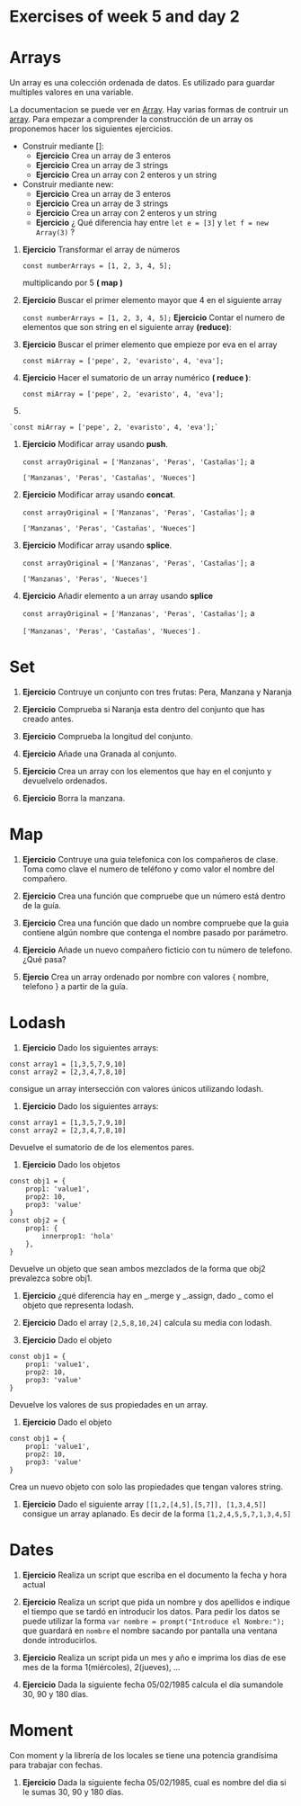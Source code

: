 # Exercises of week 5 and day 2 

# Arrays
Un array es una colección ordenada de datos. Es utilizado para guardar multiples valores en una variable.

La documentacion se puede ver en [Array](https://developer.mozilla.org/es/docs/Web/JavaScript/Referencia/Objetos_globales/Array). Hay varias formas de contruir un [array](https://developer.mozilla.org/es/docs/Web/JavaScript/Referencia/Objetos_globales/Array). Para empezar a comprender la construcción de un array os proponemos hacer los siguientes ejercicios.

* Construir mediante []:
  * **Ejercicio** Crea un array de 3 enteros
  * **Ejercicio** Crea un array de 3 strings
  * **Ejercicio** Crea un array con 2 enteros y un string 
* Construir mediante new:
  * **Ejercicio** Crea un array de 3 enteros
  * **Ejercicio** Crea un array de 3 strings
  * **Ejercicio** Crea un array con 2 enteros y un string
  * **Ejercicio** ¿ Qué diferencia hay entre `let e = [3]` y `let f = new Array(3)` ?

1. **Ejercicio** Transformar el array de números 
    
    `const numberArrays = [1, 2, 3, 4, 5];` 
    
    multiplicando por 5 **( map )**

1. **Ejercicio** Buscar el primer elemento mayor que 4 en el siguiente array

    `const numberArrays = [1, 2, 3, 4, 5];` **Ejercicio** Contar el numero de elementos que son string en el siguiente array **(reduce)**:

1. **Ejercicio** Buscar el primer elemento que empieze por eva en el array 

    `const miArray = ['pepe', 2, 'evaristo', 4, 'eva'];`

1. **Ejercicio** Hacer el sumatorio de un array numérico **( reduce )**:

    `const miArray = ['pepe', 2, 'evaristo', 4, 'eva'];`

1. 

    `const miArray = ['pepe', 2, 'evaristo', 4, 'eva'];`

1. **Ejercicio** Modificar array usando **push**.

    `const arrayOriginal = ['Manzanas', 'Peras', 'Castañas'];` a

    `['Manzanas', 'Peras', 'Castañas', 'Nueces']` 

1. **Ejercicio** Modificar array usando **concat**.

    `const arrayOriginal = ['Manzanas', 'Peras', 'Castañas'];` a

    `['Manzanas', 'Peras', 'Castañas', 'Nueces']` 

1. **Ejercicio** Modificar array usando **splice**.

    `const arrayOriginal = ['Manzanas', 'Peras', 'Castañas'];` a

    `['Manzanas', 'Peras', 'Nueces']` 

2. **Ejercicio** Añadir elemento a un array usando **splice**

    `const arrayOriginal = ['Manzanas', 'Peras', 'Castañas'];` a

    `['Manzanas', 'Peras', 'Castañas', 'Nueces']` .
    
# Set

1. **Ejercicio** Contruye un conjunto con tres frutas: Pera, Manzana y Naranja

1. **Ejercicio** Comprueba si Naranja esta dentro del conjunto que has creado antes.

1. **Ejercicio** Comprueba la longitud del conjunto.

1. **Ejercicio** Añade una Granada al conjunto.

1. **Ejercicio** Crea un array con los elementos que hay en el conjunto y devuelvelo ordenados.

1. **Ejercicio** Borra la manzana.

# Map

1. **Ejercicio** Contruye una guia telefonica con los compañeros de clase. Toma como clave el
numero de teléfono y como valor el nombre del compañero.

1. **Ejercicio** Crea una función que compruebe que un número está dentro de la guía.

1. **Ejercicio** Crea una función que dado un nombre compruebe que la guia contiene algún 
nombre que contenga el nombre pasado por parámetro.

1. **Ejercicio** Añade un nuevo compañero ficticio con tu número de telefono. ¿Qué pasa?

1. **Ejercio** Crea un array ordenado por nombre con valores { nombre, telefono } a partir de
la guía.

# Lodash

1. **Ejercicio** Dado los siguientes arrays:
```
const array1 = [1,3,5,7,9,10]
const array2 = [2,3,4,7,8,10]
```
consigue un array intersección con valores únicos utilizando lodash.

1. **Ejercicio**  Dado los siguientes arrays:
```
const array1 = [1,3,5,7,9,10]
const array2 = [2,3,4,7,8,10]
```
Devuelve el sumatorio de de los elementos pares.

1. **Ejercicio** Dado los objetos 
```
const obj1 = {
    prop1: 'value1',
    prop2: 10,
    prop3: 'value'
}
const obj2 = {
    prop1: {
        innerprop1: 'hola'
    },
}
```
Devuelve un objeto que sean ambos mezclados de la forma que obj2 prevalezca sobre obj1.

1. **Ejercicio** ¿qué diferencia hay en _.merge y _.assign, dado _ como el objeto que representa lodash.

1. **Ejercicio** Dado el array `[2,5,8,10,24]` calcula su media con lodash.

1. **Ejercicio** Dado el objeto
```
const obj1 = {
    prop1: 'value1',
    prop2: 10,
    prop3: 'value'
}
```
Devuelve los valores de sus propiedades en un array.

1. **Ejercicio** Dado el objeto
 ```
 const obj1 = {
     prop1: 'value1',
     prop2: 10,
     prop3: 'value'
 }
```
Crea un nuevo objeto con solo las propiedades que tengan valores string.

1. **Ejercicio** Dado el siguiente array `[[1,2,[4,5],[5,7]], [1,3,4,5]]` consigue un array aplanado.
Es decir de la forma `[1,2,4,5,5,7,1,3,4,5]`

# Dates

1. **Ejercicio** Realiza un script que escriba en el documento la fecha y hora actual

1. **Ejercicio** Realiza un script que pida un nombre y dos apellidos e indique el tiempo que se tardó en introducir los datos.
Para pedir los datos se puede utilizar la forma `var nombre = prompt("Introduce el Nombre:");` que
guardará en `nombre` el nombre sacando por pantalla una ventana donde introducirlos.

1. **Ejercicio** Realiza un script pida un mes y año e imprima los dias de ese mes de la forma 1(miércoles), 2(jueves), ...

1. **Ejercicio** Dada la siguiente fecha 05/02/1985 calcula el día sumandole 30, 90 y 180 días.


# Moment

Con moment y la librería de los locales se tiene una potencia grandísima para trabajar con 
fechas.

1. **Ejercicio** Dada la siguiente fecha 05/02/1985, cual es nombre del dia si le sumas 30, 90 y 180 días.

